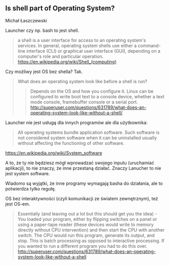## Is shell part of Operating System?

Michał Łaszczewski

Launcher czy np. bash to jest shell.

> a shell is a user interface for access to an operating system's services. In general, operating system shells use either a command-line interface (CLI) or graphical user interface (GUI), depending on a computer's role and particular operation.
https://en.wikipedia.org/wiki/Shell_(computing)

Czy możliwy jest OS bez shella? Tak.

> What does an operating system look like before a shell is run?
>> Depends on the OS and how you configure it. Linux can be configured to write boot text to a console device, whether a text mode console, framebuffer console or a serial port.
http://superuser.com/questions/631789/what-does-an-operating-system-look-like-without-a-shell/

Launcher nie jest usługą dla innych programów ale dla użytkownika:

> All operating systems bundle application software. Such software is not considered system software when it can be uninstalled usually without affecting the functioning of other software.

https://en.wikipedia.org/wiki/System_software

A to, że ty nie będziesz mógł wprowadzać swojego inputu (uruchamiać aplikacji), to nie znaczy, że inne przestaną działać. Znaczy Lanucher to nie jest system software.

Wiadomo są wyjątki, że inne programy wymagają basha do działania, ale to potwierdza tylko regułę.

OS bez interaktywności (czyli komunikacji ze światem zewnętrznym), też jest OS-em.

> Essentially (and leaving out a lot but this should get you the idea) - You loaded your program, either by flipping switches on a panel or using a paper-tape reader (these devices would write to memory directly without CPU intervention) and then start the CPU with another switch. The CPU would run this program, generate its output, and stop. This is batch processing as opposed to interactive processing. If you wanted to run a different program you had to do this over.
http://superuser.com/questions/631789/what-does-an-operating-system-look-like-without-a-shell
